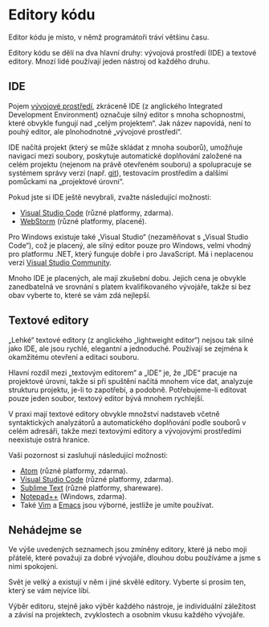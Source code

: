 # Editory kódu

Editor kódu je místo, v němž programátoři tráví většinu času.

Editory kódu se dělí na dva hlavní druhy: vývojová prostředí (IDE) a textové editory. Mnozí lidé používají jeden nástroj od každého druhu.

## IDE

Pojem [vývojové prostředí](https://cs.wikipedia.org/wiki/Vývojové_prostředí), zkráceně IDE (z anglického Integrated Development Environment) označuje silný editor s mnoha schopnostmi, které obvykle fungují nad „celým projektem“. Jak název napovídá, není to pouhý editor, ale plnohodnotné „vývojové prostředí“.

IDE načítá projekt (který se může skládat z mnoha souborů), umožňuje navigaci mezi soubory, poskytuje automatické doplňování založené na celém projektu (nejenom na právě otevřeném souboru) a spolupracuje se systémem správy verzí 
(např. [git](https://git-scm.com/)), testovacím prostředím a dalšími pomůckami na „projektové úrovni“.

Pokud jste si IDE ještě nevybrali, zvažte následující možnosti:

- [Visual Studio Code](https://code.visualstudio.com/) (různé platformy, zdarma).
- [WebStorm](http://www.jetbrains.com/webstorm/) (různé platformy, placené).

Pro Windows existuje také „Visual Studio“ (nezaměňovat s „Visual Studio Code“), což je placený, ale silný editor pouze pro Windows, velmi vhodný pro platformu .NET, který funguje dobře i pro JavaScript. Má i neplacenou verzi [Visual Studio Community](https://www.visualstudio.com/vs/community/).

Mnoho IDE je placených, ale mají zkušební dobu. Jejich cena je obvykle zanedbatelná ve srovnání s platem kvalifikovaného vývojáře, takže si bez obav vyberte to, které se vám zdá nejlepší.

## Textové editory

„Lehké“ textové editory (z anglického „lightweight editor“) nejsou tak silné jako IDE, ale jsou rychlé, elegantní a jednoduché. Používají se zejména k okamžitému otevření a editaci souboru.

Hlavní rozdíl mezi „textovým editorem“ a „IDE“ je, že „IDE“ pracuje na projektové úrovni, takže si při spuštění načítá mnohem více dat, analyzuje strukturu projektu, je-li to zapotřebí, a podobně. Potřebujeme-li editovat pouze jeden soubor, textový editor bývá mnohem rychlejší.

V praxi mají textové editory obvykle množství nadstaveb včetně syntaktických analyzátorů a automatického doplňování podle souborů v celém adresáři, takže mezi textovými editory a vývojovými prostředími neexistuje ostrá hranice.

Vaši pozornost si zasluhují následující možnosti:

- [Atom](https://atom.io/) (různé platformy, zdarma).
- [Visual Studio Code](https://code.visualstudio.com/) (různé platformy, zdarma).
- [Sublime Text](http://www.sublimetext.com) (různé platformy, shareware).
- [Notepad++](https://notepad-plus-plus.org/) (Windows, zdarma).
- Také [Vim](http://www.vim.org/) a [Emacs](https://www.gnu.org/software/emacs/) jsou výborné, jestliže je umíte používat.

## Nehádejme se

Ve výše uvedených seznamech jsou zmíněny editory, které já nebo moji přátelé, které považuji za dobré vývojáře, dlouhou dobu používáme a jsme s nimi spokojeni.

Svět je velký a existují v něm i jiné skvělé editory. Vyberte si prosím ten, který se vám nejvíce líbí.

Výběr editoru, stejně jako výběr každého nástroje, je individuální záležitost a závisí na projektech, zvyklostech a osobním vkusu každého vývojáře.

